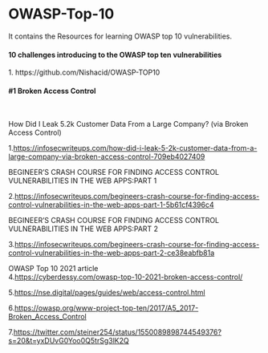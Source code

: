 # OWASP-Top-10
It contains the  Resources for learning OWASP top 10 vulnerabilities. <br/>
<h4>10 challenges introducing to the OWASP top ten vulnerabilities</h4>
1. https://github.com/Nishacid/OWASP-TOP10
<br/>

<h4>#1 Broken Access Control</h4>
<br/>

How Did I Leak 5.2k Customer Data From a Large Company? (via Broken Access Control)
<br/>

1.https://infosecwriteups.com/how-did-i-leak-5-2k-customer-data-from-a-large-company-via-broken-access-control-709eb4027409
<br/>

BEGINEER’S CRASH COURSE FOR FINDING ACCESS CONTROL VULNERABILITIES IN THE WEB APPS:PART 1
<br/>

2.https://infosecwriteups.com/begineers-crash-course-for-finding-access-control-vulnerabilities-in-the-web-apps-part-1-5b61cf4396c4
<br/>

BEGINEER’S CRASH COURSE FOR FINDING ACCESS CONTROL VULNERABILITIES IN THE WEB APPS:PART 2<br/>

3.https://infosecwriteups.com/begineers-crash-course-for-finding-access-control-vulnerabilities-in-the-web-apps-part-2-ce38eabfb81a
<br/>

OWASP Top 10 2021 article<br/>
4.https://cyberdessy.com/owasp-top-10-2021-broken-access-control/
<br/>

5.https://nse.digital/pages/guides/web/access-control.html
<br/>

6.https://owasp.org/www-project-top-ten/2017/A5_2017-Broken_Access_Control
<br/>

7.https://twitter.com/steiner254/status/1550089898744549376?s=20&t=yxDUvG0Yoo0Q5trSg3lK2Q
<br/>

